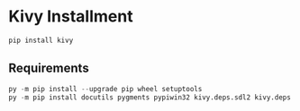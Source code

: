 # Kivy Installment

```python
pip install kivy
```

## Requirements
```python
py -m pip install --upgrade pip wheel setuptools
py -m pip install docutils pygments pypiwin32 kivy.deps.sdl2 kivy.deps.glew

```